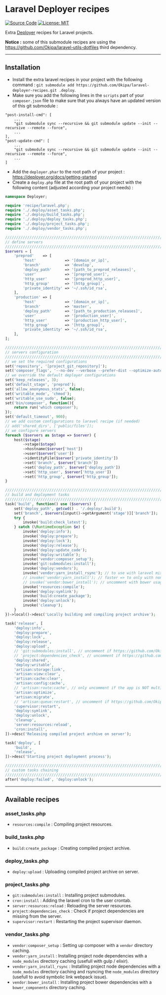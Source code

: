 # Laravel Deployer recipes

[![Source Code](https://img.shields.io/badge/source-okipa/laravel--deployer--recipes-blue.svg)](https://github.com/Okipa/laravel-deployer-recipes)
[![License: MIT](https://img.shields.io/badge/License-MIT-blue.svg)](https://opensource.org/licenses/MIT)

Extra [Deployer](https://deployer.org) recipes for Laravel projects.

**Notice :** some of this submodule recipes are using the https://github.com/Okipa/laravel-utils-dotfiles third dependency.

------------------------------------------------------------------------------------------------------------------------

## Installation
- Install the extra laravel recipes in your project with the following command : `git submodule add https://github.com/Okipa/laravel-deployer-recipes.git .deploy`.
- Make sure you add the following lines in the `scripts` part of your `composer.json` file to make sure that you always have an updated version of this git submodule :
```
"post-install-cmd": [
    ...
    "git submodule sync --recursive && git submodule update --init --recursive --remote --force",
    ...
],
"post-update-cmd": [
    ...
    "git submodule sync --recursive && git submodule update --init --recursive --remote --force",
    ...
]
```
- Add the `deployer.phar` to the root path of your project : https://deployer.org/docs/getting-started
- Create a `deploy.php` file at the root path of your project with the following content (adjusted according your project needs) :
```php
namespace Deployer;

require 'recipe/laravel.php';
require './.deploy/asset_tasks.php';
require './.deploy/build_tasks.php';
require './.deploy/deploy_tasks.php';
require './.deploy/project_tasks.php';
require './.deploy/vendor_tasks.php';

////////////////////////////////////////////////////////////////////////////////////////////////////////////////////////
// define servers
////////////////////////////////////////////////////////////////////////////////////////////////////////////////////////
$servers = [
    'preprod'    => [
        'host'             => '[domain_or_ip]',
        'branch'           => 'develop',
        'deploy_path'      => '[path_to_preprod_releases]',
        'user'             => '[preprod_user]',
        'http_user'        => '[preprod_http_user]',
        'http_group'       => '[http_group]',
        'private_identity' => '~/.ssh/id_rsa',
    ],
    'production' => [
        'host'             => '[domain_or_ip]',
        'branch'           => 'master',
        'deploy_path'      => '[path_to_production_releases]',
        'user'             => '[production_user]',
        'http_user'        => '[production_http_user]',
        'http_group'       => '[http_group]',
        'private_identity' => '~/.ssh/id_rsa',
    ],
];

////////////////////////////////////////////////////////////////////////////////////////////////////////////////////////
// servers configuration
////////////////////////////////////////////////////////////////////////////////////////////////////////////////////////
// we set the required configurations
set('repository', '[project_git_repository]');
set('composer_flags', '--no-dev --verbose --prefer-dist --optimize-autoloader --no-progress --no-interaction');
// we override the default deployer configurations
set('keep_releases', 3);
set('default_stage', 'preprod');
set('allow_anonymous_stats', false);
set('writable_mode', 'chmod');
set('writable_use_sudo', false);
set('bin/composer', function(){
    return run('which composer');
});
set('default_timeout', 900);
// we add custom configurations to laravel recipe (if needed)
// add('shared_dirs', ['public/files']);
// we configure servers
foreach ($servers as $stage => $server) {
    host($stage)
        ->stage($stage)
        ->hostname($server['host'])
        ->user($server['user'])
        ->identityFile($server['private_identity'])
        ->set('branch', $server['branch'])
        ->set('deploy_path', $server['deploy_path'])
        ->set('http_user', $server['http_user'])
        ->set('http_group', $server['http_group']);
}

////////////////////////////////////////////////////////////////////////////////////////////////////////////////////////
// build and deployment tasks
////////////////////////////////////////////////////////////////////////////////////////////////////////////////////////
task('build', function() use ($servers) {
    set('deploy_path', getcwd() . '/.deploy/.build');
    set('branch', $servers[input()->getArgument('stage')]['branch']);
    try {
        invoke('build:check_latest');
    } catch (\RuntimeException $e) {    
        invoke('deploy:info');
        invoke('deploy:prepare');
        invoke('deploy:lock');
        invoke('deploy:release');
        invoke('deploy:update_code');
        invoke('deploy:writable');
        invoke('vendor:composer_setup');
        invoke('git:submodules:install');
        invoke('deploy:vendors');
        invoke('vendor:yarn_install_rsync'); // to use with laravel mix (to avoid webpack symlink issue)
        // invoke('vendor:yarn_install'); // faster => to only with non-webpack resources manager
        // invoke('vendor:bower_install'); // uncomment with bower usage
        invoke('resources:compile');
        invoke('deploy:symlink');
        invoke('build:create_package');
        invoke('deploy:unlock');
        invoke('cleanup');
    }
})->local()->desc('Locally building and compiling project archive');

task('release', [
    'deploy:info',
    'deploy:prepare',
    'deploy:lock',
    'deploy:release',
    'deploy:upload',
    // 'git:submodules:install', // uncomment if https://github.com/Okipa/laravel-utils-dotfiles submodule is used and with git submodules usage
    // 'project:dependencies_check', // uncomment if https://github.com/Okipa/laravel-utils-dotfiles submodule is used
    'deploy:shared',
    'deploy:writable',
    'artisan:storage:link',
    'artisan:view:clear',
    'artisan:cache:clear',
    'artisan:config:cache',
    // 'artisan:route:cache', // only uncomment if the app is NOT multilingual
    'artisan:optimize',
    'artisan:migrate',
    // 'artisan:queue:restart', // uncomment if https://github.com/Okipa/laravel-utils-dotfiles submodule is used
    'supervisor:restart',
    'deploy:symlink',
    'deploy:unlock',
    'cleanup',
    'server:resources:reload',
    'cron:install',
])->desc('Releasing compiled project archive on server');

task('deploy', [
    'build',
    'release',
])->desc('Starting project deployment process');

////////////////////////////////////////////////////////////////////////////////////////////////////////////////////////
// custom tasks chaining
////////////////////////////////////////////////////////////////////////////////////////////////////////////////////////
after('deploy:failed', 'deploy:unlock');
```

------------------------------------------------------------------------------------------------------------------------

## Available recipes

### asset_tasks.php
- `resources:compile` : Compiling project resources.

### build_tasks.php
- `build:create_package` : Creating compiled project archive.

### deploy_tasks.php
- `deploy:upload` : Uploading compiled project archive on server.

### project_tasks.php
- `git:submodules:install` : Installing project submodules.
- `cron:install` : Adding the laravel cron to the user crontab.
- `server:resources:reload` : Reloading the server resources.
- `project:dependencies_check` : Check if project dependencies are missing from the server.
- `supervisor:restart` : Restarting the project supervisor daemon.

### vendor_tasks.php
- `vendor:composer_setup` : Setting up composer with a `vendor` directory caching.
- `vendor:yarn_install` : Installing project node dependencies with a `node_modules` directory caching (usefull with gulp / elixir).
- `vendor:yarn_install_rsync` : Installing project node dependencies with a `node_modules` directory caching and rsyncing the `node_modules` directory (usefull to avoid symbolic link webpack issue).
- `vendor:bower_install` : Installing project bower dependencies with a `bower_components` directory caching.
